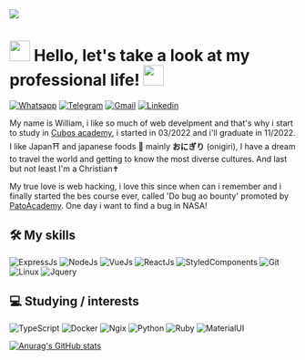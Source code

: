 <img src="https://media-exp1.licdn.com/dms/image/C4D16AQHxDpSLW2O6DA/profile-displaybackgroundimage-shrink_200_800/0/1663935812583?e=1669248000&v=beta&t=_3oTkOfSj9p_KrMnwWvg88po_H-5z51tFD6dT4ArJ5c" />

<h1> <img src="https://media-exp1.licdn.com/dms/image/C4E0BAQHEhevwiHup0w/company-logo_200_200/0/1650930580857?e=1671667200&v=beta&t=slXPI3O8ZBgssGsE1YTOTFQgt5DUfXt7Ti9q0VErywI" width="36px">  Hello, let's take a look at my professional life!  <img src="https://media-exp1.licdn.com/dms/image/C4E0BAQHEhevwiHup0w/company-logo_200_200/0/1650930580857?e=1671667200&v=beta&t=slXPI3O8ZBgssGsE1YTOTFQgt5DUfXt7Ti9q0VErywI" width="36px"> </h1>

<a href="http://api.whatsapp.com/send?1=pt_BR&phone=5531985680927" target="_blank"><img alt="Whatsapp" src="https://img.shields.io/badge/WhatsApp-25D366?style=for-the-badge&logo=whatsapp&logoColor=white" /></a> <a href="https://t.me/willKrisley" target="_blank"><img alt="Telegram" src="https://img.shields.io/badge/Telegram-2CA5E0?style=for-the-badge&logo=telegram&logoColor=white" /></a> <a href="https://mail.google.com/mail/u/will.ks2101@gmail.com" target="_blank"><img alt="Gmail" src="https://img.shields.io/badge/Gmail-D14836?style=for-the-badge&logo=gmail&logoColor=white" /></a> <a href="https://www.linkedin.com/in/william-krisley/" target="_blank"><img alt="Linkedin" src="https://img.shields.io/badge/LinkedIn-0077B5?style=for-the-badge&logo=linkedin&logoColor=white" /></a>

My name is William, i like so much of web develpment and that's why i start to study in [Cubos academy](https://cubos.academy), i started in 03/2022 and i'll graduate in 11/2022. I like Japan⛩️ and japanese foods 🍙 mainly <b>おにぎり</b> (onigiri), I have a dream to travel the world and getting to know the most diverse cultures. And last but not least I'm a Christian✝️

My true love is web hacking, i love this since when can i remember and i finally started the bes course ever, called 'Do bug ao bounty' promoted by [PatoAcademy](https://pato.academy). One day i want to find a bug in NASA!

## 🛠 My skills

<img src="https://img.shields.io/badge/Express.js-404D59?style=for-the-badge" alt="ExpressJs"/> <img src="https://img.shields.io/badge/Node.js-43853D?style=for-the-badge&logo=node.js&logoColor=white" alt="NodeJs"/> <img src="https://img.shields.io/badge/Vue.js-35495E?style=for-the-badge&logo=vue.js&logoColor=4FC08D" alt="VueJs"/> <img src="https://img.shields.io/badge/React-20232A?style=for-the-badge&logo=react&logoColor=61DAFB" alt="ReactJs"/> <img src="https://img.shields.io/badge/styled--components-DB7093?style=for-the-badge&logo=styled-components&logoColor=white" alt="StyledComponents"/> <img src="https://img.shields.io/badge/Git-E34F26?style=for-the-badge&logo=git&logoColor=white" alt="Git"/> <img src="https://img.shields.io/badge/Linux-E34F26?style=for-the-badge&logo=linux&logoColor=black" alt="Linux"/> <img src="https://img.shields.io/badge/jQuery-0769AD?style=for-the-badge&logo=jquery&logoColor=white" alt="Jquery"/> 

## 💻 Studying / interests

<img src="https://img.shields.io/badge/TypeScript-007ACC?style=for-the-badge&logo=typescript&logoColor=white" alt="TypeScript"/> <img src="https://img.shields.io/badge/Docker-2496ED?style=for-the-badge&logo=docker&logoColor=white" alt="Docker"/> <img src="https://img.shields.io/badge/Nginx-009639?style=for-the-badge&logo=nginx&logoColor=white" alt="Ngix"/> <img src="https://img.shields.io/badge/Python-3776AB?style=for-the-badge&logo=python&logoColor=white" alt="Python"/> <img src="https://img.shields.io/badge/Ruby-CC342D?style=for-the-badge&logo=ruby&logoColor=white" alt="Ruby"/> <img src="https://img.shields.io/badge/Material--UI-0081CB?style=for-the-badge&logo=material-ui&logoColor=white" alt="MaterialUI"/>


[![Anurag's GitHub stats](https://github-readme-stats.vercel.app/api?username=william-ks&show_icons=true&theme=tokyonight)](https://github.com/anuraghazra/github-readme-stats)
